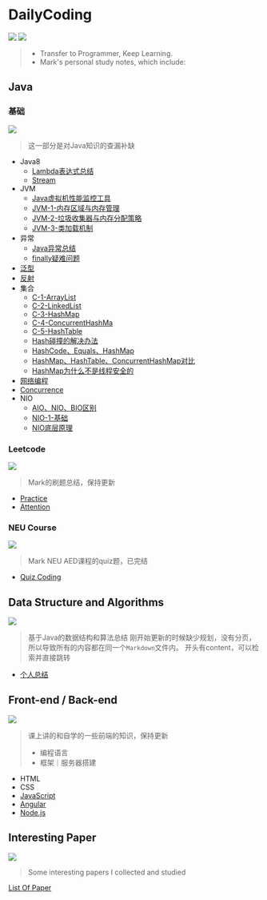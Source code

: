 # DailyCoding
![](https://img.shields.io/badge/Daily-Coding-red) ![](https://img.shields.io/badge/Author-Mark-lightblue)
> - Transfer to Programmer, Keep Learning.
> - Mark's personal study notes, which include:  

## Java
### 基础
![](https://img.shields.io/badge/Status-Updating-black)
> 这一部分是对Java知识的查漏补缺
- Java8
  - [Lambda表达式总结](Java/Java8/Lambda表达式总结.md)
  - [Stream](Java/Java8/Stream.md)
- JVM
  - [Java虚拟机性能监控工具](Java/JVM/Java虚拟机性能监控工具.md)
  - [JVM-1-内存区域与内存管理](Java/JVM/JVM-1-内存区域与内存管理.md)
  - [JVM-2-垃圾收集器与内存分配策略](Java/JVM/JVM-2-垃圾收集器与内存分配策略.md)
  - [JVM-3-类加载机制](Java/JVM/JVM-3-类加载机制.md)
- 异常
  - [Java异常总结](Java/异常/Java异常总结.md)
  - [finally疑难问题](Java/异常/finally疑难问题.md)
- [泛型](Java/泛型/泛型-1-基础总结.md)
- [反射](Java/反射/反射-1-基础.md)
- 集合
  - [C-1-ArrayList](Java/集合/C-1-ArrayList.md)
  - [C-2-LinkedList](Java/集合/C-2-LinkedList.md)
  - [C-3-HashMap](Java/集合/C-3-HashMap.md)
  - [C-4-ConcurrentHashMa](Java/集合/C-4-ConcurrentHashMap.md)
  - [C-5-HashTable](Java/集合/C-5-HashTable.md)
  - [Hash碰撞的解决办法](Java/集合/Hash碰撞的解决办法.md)
  - [HashCode、Equals、HashMap](Java/集合/HashCode、Equals、HashMap.md)
  - [HashMap、HashTable、ConcurrentHashMap对比](Java/集合/HashMap、HashTable、ConcurrentHashMap对比.md)
  - [HashMap为什么不是线程安全的](Java/集合/HashMap为什么不是线程安全的.md)
- [网络编程](Java/网络编程/Java网络编程基础.md)
- [Concurrence](Java/Concurrence)
- NIO
  - [AIO、NIO、BIO区别](Java/NIO/AIO、NIO、BIO区别.md)
  - [NIO-1-基础](Java/NIO/NIO-1-基础.md)
  - [NIO底层原理](Java/NIO/NIO底层原理.md) 
### Leetcode
![](https://img.shields.io/badge/Status-Updating-black)
>Mark的刷题总结，保持更新
- [Practice](LeetCode-MarkPractice.md)
- [Attention](LeetCode-Attention.md)
### NEU Course
![](https://img.shields.io/badge/Status-Closed-black)
>Mark NEU AED课程的quiz题，已完结
- [Quiz Coding](INFO5100-quizReview.md)
## Data Structure and Algorithms
![](https://img.shields.io/badge/Status-Updating-black)
>基于Java的数据结构和算法总结
>刚开始更新的时候缺少规划，没有分页，所以导致所有的内容都在同一个`Markdown`文件内。
>开头有content，可以检索并直接跳转
- [个人总结](./DataStructure&Algorithm/DataStructuresandAlgorithms.md)
## Front-end / Back-end
![](https://img.shields.io/badge/Status-Updating-black)
>课上讲的和自学的一些前端的知识，保持更新
>- 编程语言
>- 框架｜服务器搭建
- HTML
- CSS
- [JavaScript](Front-end/Web-JavaScript.md)
- [Angular](Front-end/Web-Angular.md)
- [Node.js](Front-end/Web-Node.js.md)

## Interesting Paper
![](https://img.shields.io/badge/Status-Updating-black)
> Some interesting papers I collected and studied

[List Of Paper](/DailyCoding/Paper.md)


